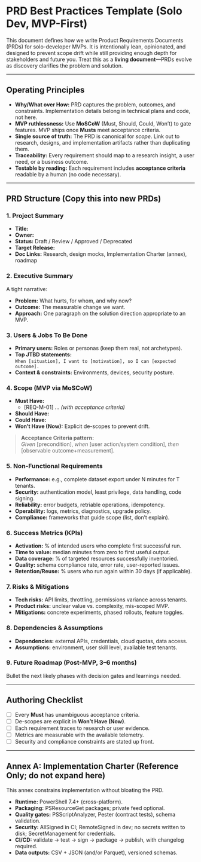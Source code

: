 # PRD Best Practices Template (Solo Dev, MVP-First)

This document defines how we write Product Requirements Documents (PRDs) for solo-developer MVPs. It is intentionally lean, opinionated, and designed to prevent scope drift while still providing enough depth for stakeholders and future you. Treat this as a **living document**—PRDs evolve as discovery clarifies the problem and solution.

---

## Operating Principles

- **Why/What over How:** PRD captures the problem, outcomes, and constraints. Implementation details belong in technical plans and code, not here.
- **MVP ruthlessness:** Use **MoSCoW** (Must, Should, Could, Won’t) to gate features. MVP ships once **Musts** meet acceptance criteria.
- **Single source of truth:** The PRD is canonical for *scope*. Link out to research, designs, and implementation artifacts rather than duplicating them.
- **Traceability:** Every requirement should map to a research insight, a user need, or a business outcome.
- **Testable by reading:** Each requirement includes **acceptance criteria** readable by a human (no code necessary).

---

## PRD Structure (Copy this into new PRDs)

### 1. Project Summary
- **Title:**  
- **Owner:**  
- **Status:** Draft / Review / Approved / Deprecated  
- **Target Release:**  
- **Doc Links:** Research, design mocks, Implementation Charter (annex), roadmap

### 2. Executive Summary
A tight narrative:
- **Problem:** What hurts, for whom, and why now?
- **Outcome:** The measurable change we want.
- **Approach:** One paragraph on the solution direction appropriate to an MVP.

### 3. Users & Jobs To Be Done
- **Primary users:** Roles or personas (keep them real, not archetypes).
- **Top JTBD statements:**  
  `When [situation], I want to [motivation], so I can [expected outcome].`
- **Context & constraints:** Environments, devices, security posture.

### 4. Scope (MVP via MoSCoW)
- **Must Have:**  
  - [REQ-M-01] … *(with acceptance criteria)*
- **Should Have:**  
- **Could Have:**  
- **Won’t Have (Now):** Explicit de-scopes to prevent drift.

> **Acceptance Criteria pattern:**  
> *Given* [precondition], *when* [user action/system condition], *then* [observable outcome+measurement].

### 5. Non-Functional Requirements
- **Performance:** e.g., complete dataset export under N minutes for T tenants.  
- **Security:** authentication model, least privilege, data handling, code signing.  
- **Reliability:** error budgets, retriable operations, idempotency.  
- **Operability:** logs, metrics, diagnostics, upgrade policy.  
- **Compliance:** frameworks that guide scope (list, don’t explain).

### 6. Success Metrics (KPIs)
- **Activation:** % of intended users who complete first successful run.  
- **Time to value:** median minutes from zero to first useful output.  
- **Data coverage:** % of targeted resources successfully inventoried.  
- **Quality:** schema compliance rate, error rate, user-reported issues.  
- **Retention/Reuse:** % users who run again within 30 days (if applicable).

### 7. Risks & Mitigations
- **Tech risks:** API limits, throttling, permissions variance across tenants.  
- **Product risks:** unclear value vs. complexity, mis-scoped MVP.  
- **Mitigations:** concrete experiments, phased rollouts, feature toggles.

### 8. Dependencies & Assumptions
- **Dependencies:** external APIs, credentials, cloud quotas, data access.  
- **Assumptions:** environment, user skill level, available test tenants.

### 9. Future Roadmap (Post-MVP, 3–6 months)
Bullet the next likely phases with decision gates and learnings needed.

---

## Authoring Checklist

- [ ] Every **Must** has unambiguous acceptance criteria.  
- [ ] De-scopes are explicit in **Won’t Have (Now)**.  
- [ ] Each requirement traces to research or user evidence.  
- [ ] Metrics are measurable with the available telemetry.  
- [ ] Security and compliance constraints are stated up front.

---

## Annex A: Implementation Charter (Reference Only; do **not** expand here)

This annex constrains implementation without bloating the PRD.

- **Runtime:** PowerShell 7.4+ (cross-platform).  
- **Packaging:** PSResourceGet packages; private feed optional.  
- **Quality gates:** PSScriptAnalyzer, Pester (contract tests), schema validation.  
- **Security:** AllSigned in CI; RemoteSigned in dev; no secrets written to disk; SecretManagement for credentials.  
- **CI/CD:** validate → test → sign → package → publish, with changelog required.  
- **Data outputs:** CSV + JSON (and/or Parquet), versioned schemas.

